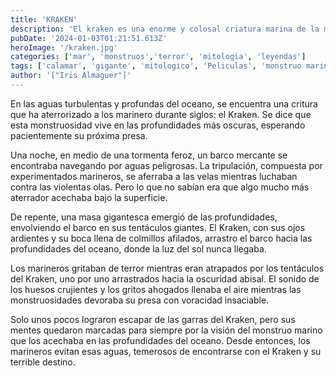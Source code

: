 ```yaml
---
title: 'KRAKEN'
description: 'El kraken es una enorme y colosal criatura marina de la mitología nórdica descrita comúnmente como un tipo de pulpo, calamar gigante o medusa que, emergiendo de las profundidades, ataca barcos y devora a los marineros.'
pubDate: '2024-01-03T01:21:51.613Z'
heroImage: '/kraken.jpg'
categories: ['mar', 'monstruos','terror', 'mitologia', 'leyendas']
tags: ['calamar', 'gigante', 'mitologico', 'Peliculas', 'monstruo marino']
author: '["Iris Almaguer"]'
---
```


En las aguas turbulentas y profundas del oceano, se encuentra una critura que ha aterrorizado a los marinero durante siglos: el Kraken. Se dice que esta monstruosidad vive en las profundidades más oscuras, esperando pacientemente su próxima presa.

Una noche, en medio de una tormenta feroz, un barco mercante se encontraba navegando por aguas peligrosas. La tripulación, compuesta por experimentados marineros, se aferraba a las velas mientras luchaban contra las violentas olas. Pero lo que no sabían era que algo mucho más aterrador acechaba bajo la superficie.

De repente, una masa gigantesca emergió de las profundidades, envolviendo el barco en sus tentáculos giantes. El Kraken, con sus ojos ardientes y su boca llena de colmillos afilados, arrastro el barco hacia las profundidades del oceano, donde la luz del sol nunca llegaba.

Los marineros gritaban de terror mientras eran atrapados por los tentáculos del Kraken, uno por uno arrastrados hacia la oscuridad abisal. El sonido de los huesos crujientes y los gritos ahogados llenaba el aire mientras las monstruosidades devoraba su presa con voracidad insaciable.

Solo unos pocos lograron escapar de las garras del Kraken, pero sus mentes quedaron marcadas para siempre  por la visión del monstruo marino que los acechaba en las profundidades del oceano. Desde entonces, los marineros evitan esas aguas, temerosos de encontrarse con el Kraken y su terrible destino.